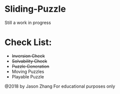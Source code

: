 # Sliding-Puzzle
Still a work in progress

# Check List:
* ~~Inversion Check~~
* ~~Solvability Check~~
* ~~Puzzle Generation~~
* Moving Puzzles
* Playable Puzzle


@2018 by Jason Zhang
For educational purposes only

